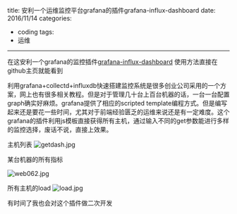 title: 安利一个运维监控平台grafana的插件grafana-influx-dashboard
date: 2016/11/14
categories:
- coding
tags:
- 运维
---
在这安利一个grafana的监控插件[grafana-influx-dashboard](https://github.com/anryko/grafana-influx-dashboard) 使用方法直接在github主页就能看到

利用grafana+collectd+influxdb快速搭建监控系统是很多创业公司采用的一个方案，网上也有很多相关教程。但是对于管理几十台上百台机器的话，一台一台配置graph确实好麻烦。grafana提供了相应的scripted template编程方式。但是编写起来还是要花一些时间，尤其对于前端经验匮乏的运维来说还是有一定难度。这个grafana的插件利用js模板直接获得所有主机，通过输入不同的get参数能进行多样的监控选择，废话不说，直接上效果。

主机列表
![getdash.jpg][1]

某台机器的所有指标

![web062.jpg][2]

所有主机的load
![load.jpg][3]

有时间了我也会对这个插件做二次开发

  [1]: http://7xpw11.com1.z0.glb.clouddn.com/getdash.jpg
  [2]: http://7xpw11.com1.z0.glb.clouddn.com/web062.jpg
  [3]: http://7xpw11.com1.z0.glb.clouddn.com/load.jpg
